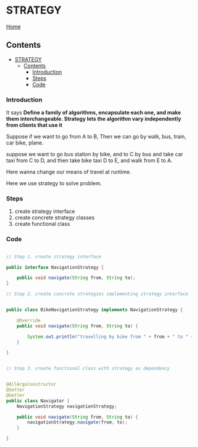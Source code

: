 # STRATEGY

[Home](../../../../../../README.md)

## Contents

- [STRATEGY](#strategy)
  - [Contents](#contents)
    - [Introduction](#introduction)
    - [Steps](#steps)
    - [Code](#code)

### Introduction

It says
**Define a family of algorithms, encapsulate each one, and make them interchangeable. Strategy lets the algorithm vary independently from clients that
use it**

Suppose if we want to go from A to B,
Then we can go by walk, bus, train, car bike, plane.

suppose we want to go bus station by bike, and to C by bus and take car taxi from C to D, and then take bike taxi D to E, and walk from E to A.

Here wanna change our means of travel at runtime.

Here we use strategy to solve problem.

### Steps

1. create strategy interface
2. create concrete strategy classes
3. create functional class

### Code

```java

// Step 1. create strategy interface

public interface NavigationStrategy {

    public void navigate(String from, String to);
}

// Step 2. create concrete strategies implementing strategy interface


public class BikeNavigationStrategy implements NavigationStrategy {

    @Override
    public void navigate(String from, String to) {

        System.out.println("travelling by bike from " + from + " to " + to);
    }

}


// Step 3. create functional class with strategy as dependency


@AllArgsConstructor
@Setter
@Getter
public class Navigator {
    NavigationStrategy navigationStrategy;

    public void navigate(String from, String to) {
        navigationStrategy.navigate(from, to);
    }

}


```
